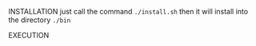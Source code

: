 INSTALLATION
  just call the command ```./install.sh```
  then it will install into the directory ```./bin```

EXECUTION


